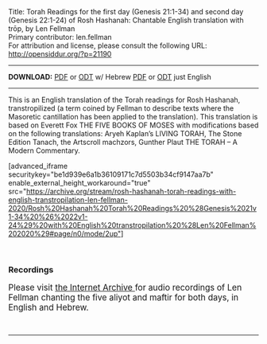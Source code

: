 <html>
<head></head>
<body>
Title: Torah Readings for the first day (Genesis 21:1-34) and second day (Genesis 22:1-24) of Rosh Hashanah: Chantable English translation with trōp, by Len Fellman<br />
Primary contributor: len.fellman<br />
For attribution and license, please consult the following URL: <a href="http://opensiddur.org/?p=21190">http://opensiddur.org/?p=21190</a>
<p />
<hr />

<strong>DOWNLOAD:</strong> 
<a href="https://archive.org/download/rosh-hashanah-torah-readings-with-english-transtropilation-len-fellman-2020/Rosh%20Hashanah%20Torah%20Readings%20%28Genesis%2021v1-34%20%26%2022v1-24%29%20with%20English%20transtropilation%20%28Len%20Fellman%202020%29.pdf">PDF</a> or <a href="https://archive.org/download/rosh-hashanah-torah-readings-with-english-transtropilation-len-fellman-2020/Rosh%20Hashanah%20Torah%20Readings%20%28Genesis%2021v1-34%20%26%2022v1-24%29%20with%20English%20transtropilation%20%28Len%20Fellman%202020%29.odt">ODT</a> w/ Hebrew 
<a href="https://archive.org/download/rosh-hashanah-torah-readings-with-english-transtropilation-len-fellman-2020/Rosh%20Hashanah%20Torah%20Readings%20%28Genesis%2021v1-34%20%26%2022v1-24%29%20with%20English%20transtropilation%20%28Len%20Fellman%202020%29%20-%20english%20only.pdf">PDF</a> or <a href="https://archive.org/download/rosh-hashanah-torah-readings-with-english-transtropilation-len-fellman-2020/Rosh%20Hashanah%20Torah%20Readings%20%28Genesis%2021v1-34%20%26%2022v1-24%29%20with%20English%20transtropilation%20%28Len%20Fellman%202020%29%20-%20english%20only.odt">ODT</a> just English

<hr />

This is an English translation of the Torah readings for Rosh Hashanah, transtropilized (a term coined by Fellman to describe texts where the Masoretic cantillation has been applied to the translation). This translation is based on Everett Fox THE FIVE BOOKS OF MOSES with modifications based on the following translations: Aryeh Kaplan’s LIVING TORAH, The Stone Edition Tanach, the Artscroll machzors, Gunther Plaut THE TORAH – A Modern Commentary.

[advanced_iframe securitykey="be1d939e6a1b36109171c7d5503b34cf9147aa7b" enable_external_height_workaround="true" src="https://archive.org/stream/rosh-hashanah-torah-readings-with-english-transtropilation-len-fellman-2020/Rosh%20Hashanah%20Torah%20Readings%20%28Genesis%2021v1-34%20%26%2022v1-24%29%20with%20English%20transtropilation%20%28Len%20Fellman%202020%29#page/n0/mode/2up"]

&nbsp;

<h3>Recordings</h3>

<div class="english" style="font-size: 1.2em;">
Please visit <a href="https://archive.org/details/rosh-hashanah-torah-readings-with-english-transtropilation-len-fellman-2020">the Internet Archive </a>for audio recordings of Len Fellman chanting the five aliyot and maftir for both days, in English and Hebrew.
</div>

&nbsp;

<hr />

&nbsp;
</body>
</html>